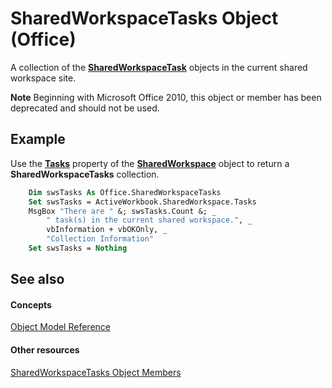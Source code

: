 
# SharedWorkspaceTasks Object (Office)

A collection of the  **[SharedWorkspaceTask](fbd82b03-53fa-12ff-9fb2-07bef012dde8.md)** objects in the current shared workspace site.


 **Note**  Beginning with Microsoft Office 2010, this object or member has been deprecated and should not be used.


## Example

Use the  **[Tasks](9f7fa28d-f442-cbec-de7c-9109cc3e6f2e.md)** property of the **[SharedWorkspace](7512f0ff-382d-d344-9424-aa10549d14f9.md)** object to return a **SharedWorkspaceTasks** collection.


```vb
    Dim swsTasks As Office.SharedWorkspaceTasks 
    Set swsTasks = ActiveWorkbook.SharedWorkspace.Tasks 
    MsgBox "There are " &; swsTasks.Count &; _ 
        " task(s) in the current shared workspace.", _ 
        vbInformation + vbOKOnly, _ 
        "Collection Information" 
    Set swsTasks = Nothing 

```


## See also


#### Concepts


[Object Model Reference](499c789a-aba2-0fad-649a-0ea964cd3b5e.md)
#### Other resources


[SharedWorkspaceTasks Object Members](6323d5c3-b1ed-af53-25e6-e97b22554699.md)